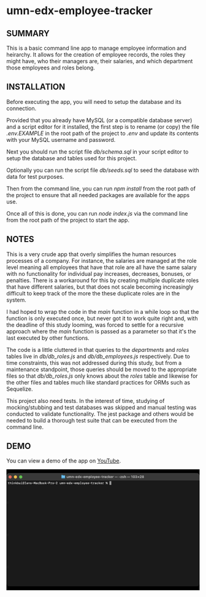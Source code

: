 # umn-edx-employee-tracker

## SUMMARY
This is a basic command line app to manage employee information and heirarchy.  It allows for the creation of employee records, the roles they might have, who their managers are, their salaries, and which department those employees and roles belong.

## INSTALLATION
Before executing the app, you will need to setup the database and its connection.

Provided that you already have MySQL (or a compatible database server) and a script editor for it installed, the first step is to rename (or copy) the file *.env.EXAMPLE* in the root path of the project to *.env* and update its contents with your MySQL username and password.

Next you should run the script file *db/schema.sql* in your script editor to setup the database and tables used for this project.

Optionally you can run the script file *db/seeds.sql* to seed the database with data for test purposes.

Then from the command line, you can run *npm install* from the root path of the project to ensure that all needed packages are available for the apps use.

Once all of this is done, you can run *node index.js* via the command line from the root path of the project to start the app.

## NOTES
This is a very crude app that overly simplifies the human resources processes of a company.  For instance, the salaries are managed at the role level meaning all employees that have that role are all have the same salary with no functionality for individual pay increases, decreases, bonuses, or penalties.  There is a workaround for this by creating multiple duplicate roles that have different salaries, but that does not scale becoming increasingly difficult to keep track of the more the these duplicate roles are in the system.

I had hoped to wrap the code in the *main* function in a while loop so that the function is only executed once, but never got it to work quite right and, with the deadline of this study looming, was forced to settle for a recursive approach where the *main* function is passed as a parameter so that it's the last executed by other functions.

The code is a little cluttered in that queries to the *departments* and *roles* tables live in *db/db_roles.js* and *db/db_employees.js* respectively.  Due to time constraints, this was not addressed during this study, but from a maintenance standpoint, those queries should be moved to the appropriate files so that *db/db_roles.js* only knows about the *roles* table and likewise for the other files and tables much like standard practices for ORMs such as Sequelize.

This project also need tests.  In the interest of time, studying of mocking/stubbing and test databases was skipped and manual testing was conducted to validate functionality.  The jest package and others would be needed to build a thorough test suite that can be executed from the command line.

## DEMO
You can view a demo of the app on [YouTube](https://www.youtube.com/watch?v=Fiol7n16OTk).

![Video](./assets/images/umn-edx-employee-tracker.gif)
